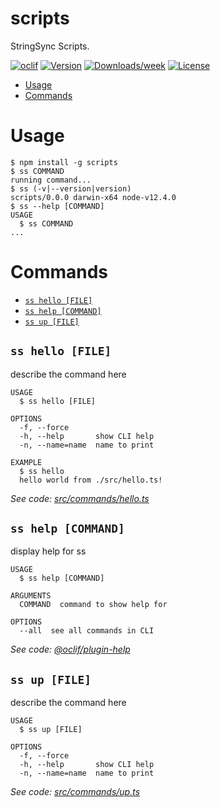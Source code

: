 scripts
=======

StringSync Scripts.

[![oclif](https://img.shields.io/badge/cli-oclif-brightgreen.svg)](https://oclif.io)
[![Version](https://img.shields.io/npm/v/scripts.svg)](https://npmjs.org/package/scripts)
[![Downloads/week](https://img.shields.io/npm/dw/scripts.svg)](https://npmjs.org/package/scripts)
[![License](https://img.shields.io/npm/l/scripts.svg)](https://github.com/jaredjj3/string-sync/blob/master/package.json)

<!-- toc -->
* [Usage](#usage)
* [Commands](#commands)
<!-- tocstop -->
# Usage
<!-- usage -->
```sh-session
$ npm install -g scripts
$ ss COMMAND
running command...
$ ss (-v|--version|version)
scripts/0.0.0 darwin-x64 node-v12.4.0
$ ss --help [COMMAND]
USAGE
  $ ss COMMAND
...
```
<!-- usagestop -->
# Commands
<!-- commands -->
* [`ss hello [FILE]`](#ss-hello-file)
* [`ss help [COMMAND]`](#ss-help-command)
* [`ss up [FILE]`](#ss-up-file)

## `ss hello [FILE]`

describe the command here

```
USAGE
  $ ss hello [FILE]

OPTIONS
  -f, --force
  -h, --help       show CLI help
  -n, --name=name  name to print

EXAMPLE
  $ ss hello
  hello world from ./src/hello.ts!
```

_See code: [src/commands/hello.ts](https://github.com/jaredjj3/string-sync/blob/v0.0.0/src/commands/hello.ts)_

## `ss help [COMMAND]`

display help for ss

```
USAGE
  $ ss help [COMMAND]

ARGUMENTS
  COMMAND  command to show help for

OPTIONS
  --all  see all commands in CLI
```

_See code: [@oclif/plugin-help](https://github.com/oclif/plugin-help/blob/v2.2.1/src/commands/help.ts)_

## `ss up [FILE]`

describe the command here

```
USAGE
  $ ss up [FILE]

OPTIONS
  -f, --force
  -h, --help       show CLI help
  -n, --name=name  name to print
```

_See code: [src/commands/up.ts](https://github.com/jaredjj3/string-sync/blob/v0.0.0/src/commands/up.ts)_
<!-- commandsstop -->
